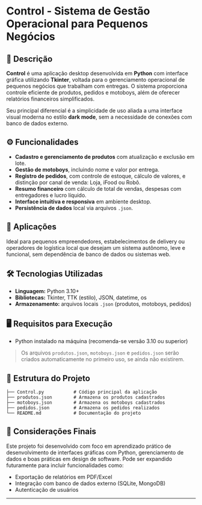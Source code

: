 
# Control - Sistema de Gestão Operacional para Pequenos Negócios

## 📖 Descrição

**Control** é uma aplicação desktop desenvolvida em **Python** com interface gráfica utilizando **Tkinter**, voltada para o gerenciamento operacional de pequenos negócios que trabalham com entregas. O sistema proporciona controle eficiente de produtos, pedidos e motoboys, além de oferecer relatórios financeiros simplificados.

Seu principal diferencial é a simplicidade de uso aliada a uma interface visual moderna no estilo **dark mode**, sem a necessidade de conexões com banco de dados externo.

## ⚙️ Funcionalidades

- **Cadastro e gerenciamento de produtos** com atualização e exclusão em lote.
- **Gestão de motoboys**, incluindo nome e valor por entrega.
- **Registro de pedidos**, com controle de estoque, cálculo de valores, e distinção por canal de venda: Loja, iFood ou Robô.
- **Resumo financeiro** com cálculo de total de vendas, despesas com entregadores e lucro líquido.
- **Interface intuitiva e responsiva** em ambiente desktop.
- **Persistência de dados** local via arquivos `.json`.

## 💼 Aplicações

Ideal para pequenos empreendedores, estabelecimentos de delivery ou operadores de logística local que desejam um sistema autônomo, leve e funcional, sem dependência de banco de dados ou sistemas web.

## 🛠 Tecnologias Utilizadas

- **Linguagem:** Python 3.10+
- **Bibliotecas:** Tkinter, TTK (estilo), JSON, datetime, os
- **Armazenamento:** arquivos locais `.json` (produtos, motoboys, pedidos)

## 🖥️ Requisitos para Execução

- Python instalado na máquina (recomenda-se versão 3.10 ou superior)

> Os arquivos `produtos.json`, `motoboys.json` e `pedidos.json` serão criados automaticamente no primeiro uso, se ainda não existirem.

## 📁 Estrutura do Projeto

```
├── Control.py           # Código principal da aplicação
├── produtos.json        # Armazena os produtos cadastrados
├── motoboys.json        # Armazena os motoboys cadastrados
├── pedidos.json         # Armazena os pedidos realizados
└── README.md            # Documentação do projeto
```

## 📌 Considerações Finais

Este projeto foi desenvolvido com foco em aprendizado prático de desenvolvimento de interfaces gráficas com Python, gerenciamento de dados e boas práticas em design de software. Pode ser expandido futuramente para incluir funcionalidades como:

- Exportação de relatórios em PDF/Excel
- Integração com banco de dados externo (SQLite, MongoDB)
- Autenticação de usuários

---
